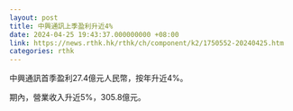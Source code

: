 ```yaml
---
layout: post
title: 中興通訊上季盈利升近4%
date: 2024-04-25 19:43:37.000000000 +08:00
link: https://news.rthk.hk/rthk/ch/component/k2/1750552-20240425.htm
categories: rthk
---
```


中興通訊首季盈利27.4億元人民幣，按年升近4%。

期內，營業收入升近5%，305.8億元。
